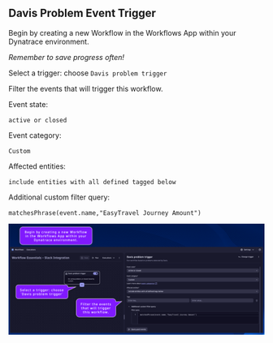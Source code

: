 ## Davis Problem Event Trigger

Begin by creating a new Workflow in the Workflows App within your Dynatrace environment.

*Remember to save progress often!*

Select a trigger: choose `Davis problem trigger`

Filter the events that will trigger this workflow.

Event state:
```
active or closed
```

Event category:
```
Custom
```

Affected entities:
```
include entities with all defined tagged below
```

Additional custom filter query:
```
matchesPhrase(event.name,"EasyTravel Journey Amount")
```

![../../../assets/images/04-workflow-trigger-type.png](../../../assets/images/04-workflow-trigger-type.png)